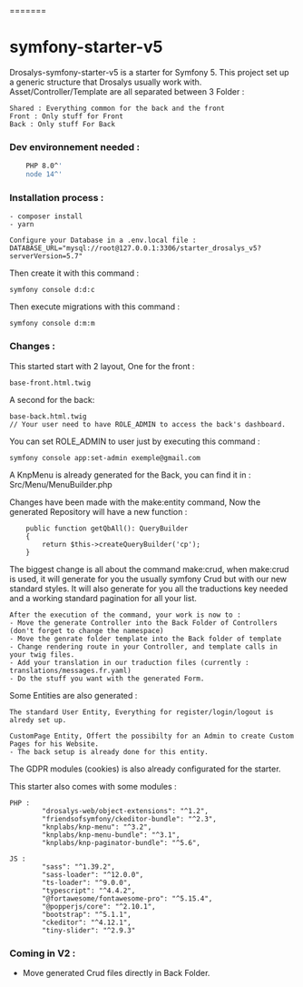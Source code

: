 =======

# symfony-starter-v5
Drosalys-symfony-starter-v5 is a starter for Symfony 5. This project set up a generic structure that Drosalys usually work with.
Asset/Controller/Template are all separated between 3 Folder : 
```
Shared : Everything common for the back and the front
Front : Only stuff for Front
Back : Only stuff For Back
```

### Dev environnement needed :

```bash
    PHP 8.0^'
    node 14^'
```

### Installation process :


```
- composer install
- yarn
```

```
Configure your Database in a .env.local file :
DATABASE_URL="mysql://root@127.0.0.1:3306/starter_drosalys_v5?serverVersion=5.7"
```

Then create it with this command : 
```
symfony console d:d:c
```

Then execute migrations with this command :
```
symfony console d:m:m
```

### Changes :
This started start with 2 layout, One for the front : 
```
base-front.html.twig
```
A second for the back: 
```
base-back.html.twig
// Your user need to have ROLE_ADMIN to access the back's dashboard.
```

You can set ROLE_ADMIN to user just by executing this command :
```
symfony console app:set-admin exemple@gmail.com
```
A KnpMenu is already generated for the Back, you can find it in : Src/Menu/MenuBuilder.php

Changes have been made with the make:entity command, Now the generated Repository will have a new function : 
```
    public function getQbAll(): QueryBuilder
    {
        return $this->createQueryBuilder('cp');
    }
```
The biggest change is all about the command make:crud, when make:crud is used, it will generate for you the usually symfony Crud but with our new standard styles.
It will also generate for you all the traductions key needed and a working standard pagination for all your list.
```
After the execution of the command, your work is now to :
- Move the generate Controller into the Back Folder of Controllers (don't forget to change the namespace)
- Move the genrate folder template into the Back folder of template
- Change rendering route in your Controller, and template calls in your twig files.
- Add your translation in our traduction files (currently : translations/messages.fr.yaml)
- Do the stuff you want with the generated Form.
```

Some Entities are also generated :
```
The standard User Entity, Everything for register/login/logout is alredy set up.
```

```
CustomPage Entity, Offert the possibilty for an Admin to create Custom Pages for his Website.
- The back setup is already done for this entity.
```

The GDPR modules (cookies) is also already configurated for the starter.


This starter also comes with some modules : 
```
PHP :
        "drosalys-web/object-extensions": "^1.2",
        "friendsofsymfony/ckeditor-bundle": "^2.3",
        "knplabs/knp-menu": "^3.2",
        "knplabs/knp-menu-bundle": "^3.1",
        "knplabs/knp-paginator-bundle": "^5.6",
        
JS : 
        "sass": "^1.39.2",
        "sass-loader": "^12.0.0",
        "ts-loader": "^9.0.0",
        "typescript": "^4.4.2",
        "@fortawesome/fontawesome-pro": "^5.15.4",
        "@popperjs/core": "^2.10.1",
        "bootstrap": "^5.1.1",
        "ckeditor": "^4.12.1",
        "tiny-slider": "^2.9.3"
```

### Coming in V2 :
- Move generated Crud files directly in Back Folder.

